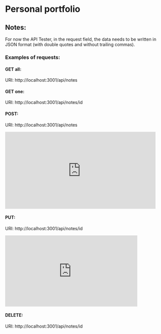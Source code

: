 # Personal portfolio

## Notes:

For now the API Tester, in the request field, the data needs to be written in JSON format (with double quotes and without trailing commas).

### Examples of requests:

#### GET all:

URI: http://localhost:3001/api/notes

#### GET one:

URI: http://localhost:3001/api/notes/id

#### POST:

URI: http://localhost:3001/api/notes

<iframe
  src="https://carbon.now.sh/embed?bg=rgba%28171%2C+184%2C+195%2C+1%29&t=seti&wt=none&l=auto&ds=true&dsyoff=20px&dsblur=68px&wc=false&wa=true&pv=56px&ph=56px&ln=false&fl=1&fm=Hack&fs=14px&lh=133%25&si=false&es=2x&wm=false&code=%257B%250A%2509%2522content%2522%253A%2520%2522new%2520note%2522%252C%250A%2509%2522important%2522%253A%2520true%252C%250A%2509%2522userId%2522%253A%2520%252261d3875c555ed6bdfaa4f978%2522%250A%257D"
  style="width: 487px; height: 249px; border:0; transform: scale(1); overflow:hidden;"
  sandbox="allow-scripts allow-same-origin">
</iframe>

#### PUT:

URI: http://localhost:3001/api/notes/id

<iframe
  src="https://carbon.now.sh/embed?bg=rgba%28171%2C+184%2C+195%2C+1%29&t=seti&wt=none&l=auto&ds=true&dsyoff=20px&dsblur=68px&wc=false&wa=true&pv=56px&ph=56px&ln=false&fl=1&fm=Hack&fs=14px&lh=133%25&si=false&es=2x&wm=false&code=%257B%250A%2509%2522content%2522%253A%2520%2522updated%2520content%2522%252C%250A%2509%2522important%2522%253A%2520true%250A%257D"
  style="width: 428px; height: 230px; border:0; transform: scale(1); overflow:hidden;"
  sandbox="allow-scripts allow-same-origin">
</iframe>

#### DELETE:

URI: http://localhost:3001/api/notes/id
